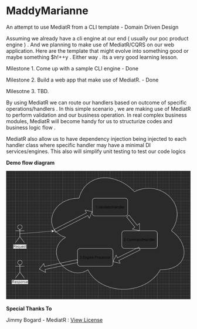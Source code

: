 # MaddyMarianne

An attempt to use MediatR from a CLI template - Domain Driven Design

Assuming we already have a cli engine at our end ( usually our poc product engine ) . And we planning to make use of MediatR/CQRS on our web application. Here are the template that might evolve into something good or maybe something $h!++y . Either way . its a very good learning lesson. 

Milestone 1. 
Come up with a sample CLI engine - Done

Milestone 2.
Build a web app that make use of MediatR. - Done

Milesotne 3.
TBD. 


By using MediatR we can route our handlers based on outcome of specific operations/handlers . In this simple scenario , we are making use of MediatR to perform validation and our business operation. In real complex business modules, MediatR will become handy for us to structurize codes and business logic flow .

MediatR also allow us to have dependency injection being injected to each handler class where specific handler may have a minimal DI services/engines. This also will simplify unit testing to test our code logics 

**Demo flow diagram** 


![alt text](
https://github.com/wmadzha/MaddyMarianne/blob/master/Assets/MediatorDiagram.png?raw=true)


**Special Thanks To**

Jimmy Bogard - MediatR : [View License](https://github.com/jbogard/MediatR/blob/master/LICENSE)

